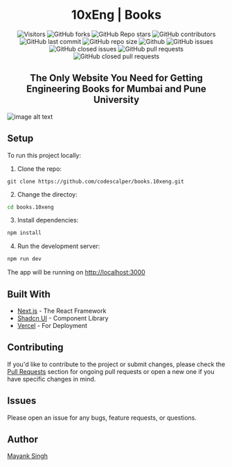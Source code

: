 <h1  align='center'>10xEng | Books</h1>

<div align="center">
 <p>

![Visitors](https://api.visitorbadge.io/api/visitors?path=codescalper%2Fbooks.10xeng%20&countColor=%23263759&style=for-the-badge)
![GitHub forks](https://img.shields.io/github/forks/codescalper/books.10xeng?style=for-the-badge)
![GitHub Repo stars](https://img.shields.io/github/stars/codescalper/books.10xeng?style=for-the-badge)
![GitHub contributors](https://img.shields.io/github/contributors/codescalper/books.10xeng?style=for-the-badge)
![GitHub last commit](https://img.shields.io/github/last-commit/codescalper/books.10xeng?style=for-the-badge)
![GitHub repo size](https://img.shields.io/github/repo-size/codescalper/books.10xeng?style=for-the-badge)
![Github](https://img.shields.io/github/license/codescalper/books.10xeng?style=for-the-badge)
![GitHub issues](https://img.shields.io/github/issues/codescalper/books.10xeng?style=for-the-badge)
![GitHub closed issues](https://img.shields.io/github/issues-closed-raw/codescalper/books.10xeng?style=for-the-badge)
![GitHub pull requests](https://img.shields.io/github/issues-pr/codescalper/books.10xeng?style=for-the-badge)
![GitHub closed pull requests](https://img.shields.io/github/issues-pr-closed/codescalper/books.10xeng?style=for-the-badge)

 </p>

 </div>
<h2 align='center'>The Only Website You Need for Getting Engineering Books for Mumbai and Pune University</h2>

![image alt text](https://cdn.discordapp.com/attachments/1121402685510397953/1158740666457784340/image_4-modified.png)

## Setup

To run this project locally:

1. Clone the repo:

```
git clone https://github.com/codescalper/books.10xeng.git
```

2. Change the directoy:

```bash
cd books.10xeng
```

3. Install dependencies:

```bash
npm install
```

4. Run the development server:

```bash
npm run dev
```

The app will be running on [http://localhost:3000](http://localhost:3000)

## Built With

- [Next.js](https://nextjs.org/) - The React Framework
- [Shadcn UI](https://ui.shadcn.com/) - Component Library
- [Vercel](https://vercel.com/) - For Deployment

## Contributing

If you'd like to contribute to the project or submit changes, please check the [Pull Requests](https://github.com/codescalper/books.10xeng/pulls) section for ongoing pull requests or open a new one if you have specific changes in mind.

## Issues

Please open an issue for any bugs, feature requests, or questions.

## Author

[Mayank Singh](https://twitter.com/mayanks_tw)
